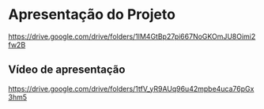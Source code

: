 # Apresentação do Projeto

https://drive.google.com/drive/folders/1lM4GtBp27pi667NoGKOmJU8Oimi2fw2B

## Vídeo de apresentação

https://drive.google.com/drive/folders/1tfV_yR9AUq96u42mpbe4uca76pGx3hm5

